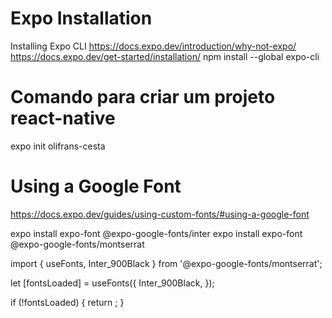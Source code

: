 
# Expo Installation
Installing Expo CLI
https://docs.expo.dev/introduction/why-not-expo/
https://docs.expo.dev/get-started/installation/
npm install --global expo-cli



# Comando para criar um projeto react-native
expo init olifrans-cesta



# Using a Google Font
https://docs.expo.dev/guides/using-custom-fonts/#using-a-google-font

expo install expo-font @expo-google-fonts/inter
expo install expo-font @expo-google-fonts/montserrat


import { useFonts, Inter_900Black } from '@expo-google-fonts/montserrat';

let [fontsLoaded] = useFonts({
    Inter_900Black,
  });

  if (!fontsLoaded) {
    return <AppLoading />;
  }